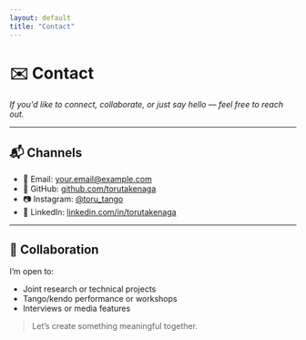 ```yaml
---
layout: default
title: "Contact"
---
```


# ✉️ Contact

*If you'd like to connect, collaborate, or just say hello — feel free to reach out.*

---

## 📬 Channels

- 📧 Email: [your.email@example.com](mailto:your.email@example.com)
- 🐙 GitHub: [github.com/torutakenaga](https://github.com/torutakenaga)
- 📷 Instagram: [@toru_tango](https://instagram.com/toru_tango)
- 💼 LinkedIn: [linkedin.com/in/torutakenaga](https://linkedin.com/in/torutakenaga)

---

## 🤝 Collaboration
I’m open to:
- Joint research or technical projects
- Tango/kendo performance or workshops
- Interviews or media features

> Let’s create something meaningful together.
